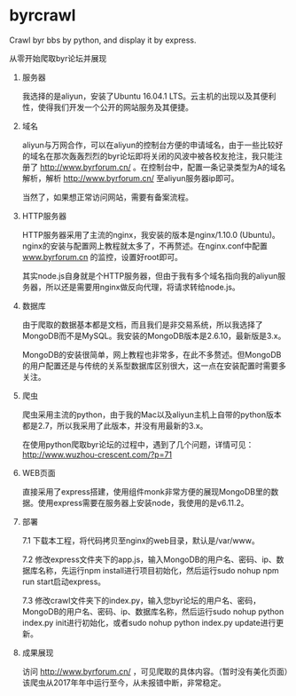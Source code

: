 # byrcrawl
Crawl byr bbs by python, and display it by express.

从零开始爬取byr论坛并展现

1. 服务器

	我选择的是aliyun，安装了Ubuntu 16.04.1 LTS。云主机的出现以及其便利性，使得我们开发一个公开的网站服务及其便捷。

2. 域名

	aliyun与万网合作，可以在aliyun的控制台方便的申请域名，由于一些比较好的域名在那次轰轰烈烈的byr论坛即将关闭的风波中被各校友抢注，我只能注册了 http://www.byrforum.cn/ 。在控制台中，配置一条记录类型为A的域名解析，解析 http://www.byrforum.cn/ 至aliyun服务器ip即可。

	当然了，如果想正常访问网站，需要有备案流程。

3. HTTP服务器

	HTTP服务器采用了主流的nginx，我安装的版本是nginx/1.10.0 (Ubuntu)。nginx的安装与配置网上教程就太多了，不再赘述。在nginx.conf中配置 www.byrforum.cn 的监控，设置好root即可。

	其实node.js自身就是个HTTP服务器，但由于我有多个域名指向我的aliyun服务器，所以还是需要用nginx做反向代理，将请求转给node.js。

4. 数据库

	由于爬取的数据基本都是文档，而且我们是非交易系统，所以我选择了MongoDB而不是MySQL。我安装的MongoDB版本是2.6.10，最新版是3.x。

	MongoDB的安装很简单，网上教程也非常多，在此不多赘述。但MongoDB的用户配置还是与传统的关系型数据库区别很大，这一点在安装配置时需要多关注。

5. 爬虫

	爬虫采用主流的python，由于我的Mac以及aliyun主机上自带的python版本都是2.7，所以我采用了此版本，并没有用最新的3.x。
	
	在使用python爬取byr论坛的过程中，遇到了几个问题，详情可见：http://www.wuzhou-crescent.com/?p=71

6. WEB页面

	直接采用了express搭建，使用组件monk非常方便的展现MongoDB里的数据。使用express需要在服务器上安装node，我使用的是v6.11.2。

7. 部署

	7.1 下载本工程，将代码拷贝至nginx的web目录，默认是/var/www。

	7.2 修改express文件夹下的app.js，输入MongoDB的用户名、密码、ip、数据库名称，先运行npm install进行项目初始化，然后运行sudo nohup npm run start启动express。 

	7.3 修改crawl文件夹下的index.py，输入您byr论坛的用户名、密码，MongoDB的用户名、密码、ip、数据库名称，然后运行sudo nohup python index.py init进行初始化，或者sudo nohup python index.py update进行更新。

8. 成果展现

	访问 http://www.byrforum.cn/ ，可见爬取的具体内容。（暂时没有美化页面）该爬虫从2017年年中运行至今，从未报错中断，非常稳定。